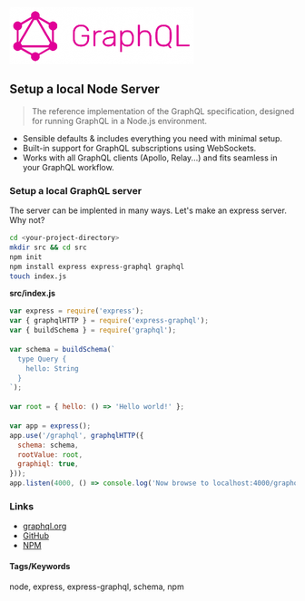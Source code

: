 ![Cannastore](./media/graphql_logo.png)

## Setup a local Node Server

> The reference implementation of the GraphQL specification, designed for running GraphQL in a Node.js environment.

- Sensible defaults & includes everything you need with minimal setup.
- Built-in support for GraphQL subscriptions using WebSockets.
- Works with all GraphQL clients (Apollo, Relay...) and fits seamless in your GraphQL workflow.

### Setup a local GraphQL server

The server can be implented in many ways. Let's make an express server. Why not?

```bash
cd <your-project-directory>
mkdir src && cd src
npm init
npm install express express-graphql graphql
touch index.js
```
__src/index.js__

```javascript
var express = require('express');
var { graphqlHTTP } = require('express-graphql');
var { buildSchema } = require('graphql');
 
var schema = buildSchema(`
  type Query {
    hello: String
  }
`);
 
var root = { hello: () => 'Hello world!' };
 
var app = express();
app.use('/graphql', graphqlHTTP({
  schema: schema,
  rootValue: root,
  graphiql: true,
}));
app.listen(4000, () => console.log('Now browse to localhost:4000/graphql'));
```

### Links

- [graphql.org](https://graphql.org/code/#javascript)
- [GitHub](https://github.com/graphql/graphql-js)
- [NPM](https://www.npmjs.com/package/graphql)

#### Tags/Keywords

node, express, express-graphql, schema, npm